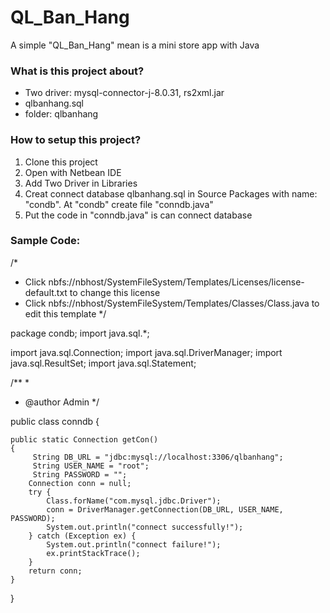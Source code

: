 # QL_Ban_Hang
A simple "QL_Ban_Hang" mean is a mini store app with Java

### What is this project about?
- Two driver: mysql-connector-j-8.0.31, rs2xml.jar
- qlbanhang.sql
- folder:  qlbanhang

### How to setup this project?
1. Clone this project
2. Open with Netbean IDE
3. Add Two Driver in Libraries
4. Creat connect database qlbanhang.sql in Source Packages with name: "condb". At "condb" create file "conndb.java"
5. Put the code in "conndb.java" is can connect database

### Sample Code:

/*
 * Click nbfs://nbhost/SystemFileSystem/Templates/Licenses/license-default.txt to change this license
 * Click nbfs://nbhost/SystemFileSystem/Templates/Classes/Class.java to edit this template
 */

package condb;
import java.sql.*;

import java.sql.Connection;
import java.sql.DriverManager;
import java.sql.ResultSet;
import java.sql.Statement;

/**
 *
 * @author Admin
 */
 
public class conndb {

    public static Connection getCon()
    {
         String DB_URL = "jdbc:mysql://localhost:3306/qlbanhang";
         String USER_NAME = "root";
         String PASSWORD = "";
        Connection conn = null;
        try {
            Class.forName("com.mysql.jdbc.Driver");
            conn = DriverManager.getConnection(DB_URL, USER_NAME, PASSWORD);
            System.out.println("connect successfully!");
        } catch (Exception ex) {
            System.out.println("connect failure!");
            ex.printStackTrace();
        }
        return conn;
    }
}


